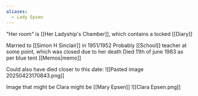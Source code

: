 ```yaml
---
aliases:
  - Lady Epsen
---
```

"Her room" is [[Her Ladyship's Chamber]], which contains a locked [[Diary]]

Married to [[Simon H Sinclair]] in 1951/1952
Probably [[School]] teacher at some point, which was closed due to her death
Died 11th of june 1983 as per blue tent [[Memos|memo]]

Could also have died closer to this date:
![[Pasted image 20250423170843.png]]


Image that might be Clara might be [[Mary Epsen]]
![[Clara Epsen.png]]